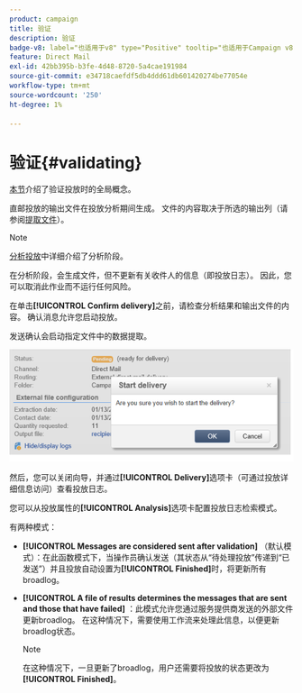 ```yaml
---
product: campaign
title: 验证
description: 验证
badge-v8: label="也适用于v8" type="Positive" tooltip="也适用于Campaign v8"
feature: Direct Mail
exl-id: 42bb395b-b3fe-4d48-8720-5a4cae191984
source-git-commit: e34718caefdf5db4ddd61db601420274be77054e
workflow-type: tm+mt
source-wordcount: '250'
ht-degree: 1%

---
```


# 验证{#validating}



[本节](steps-validating-the-delivery.md)介绍了验证投放时的全局概念。

直邮投放的输出文件在投放分析期间生成。 文件的内容取决于所选的输出列（请参阅[提取文件](defining-the-direct-mail-content.md#extraction-file)）。

>[!NOTE]
>
>[分析投放](steps-validating-the-delivery.md#analyzing-the-delivery)中详细介绍了分析阶段。

在分析阶段，会生成文件，但不更新有关收件人的信息（即投放日志）。 因此，您可以取消此作业而不运行任何风险。

在单击&#x200B;**[!UICONTROL Confirm delivery]**&#x200B;之前，请检查分析结果和输出文件的内容。 确认消息允许您启动投放。

发送确认会启动指定文件中的数据提取。

![](assets/s_ncs_user_postal_del_send_confirm_postal.png)

然后，您可以关闭向导，并通过&#x200B;**[!UICONTROL Delivery]**&#x200B;选项卡（可通过投放详细信息访问）查看投放日志。

您可以从投放属性的&#x200B;**[!UICONTROL Analysis]**&#x200B;选项卡配置投放日志检索模式。

有两种模式：

* **[!UICONTROL Messages are considered sent after validation]** （默认模式）：在此函数模式下，当操作员确认发送（其状态从“待处理投放”传递到“已发送”）并且投放自动设置为&#x200B;**[!UICONTROL Finished]**&#x200B;时，将更新所有broadlog。
* **[!UICONTROL A file of results determines the messages that are sent and those that have failed]** ：此模式允许您通过服务提供商发送的外部文件更新broadlog。 在这种情况下，需要使用工作流来处理此信息，以便更新broadlog状态。

  >[!NOTE]
  >
  >在这种情况下，一旦更新了broadlog，用户还需要将投放的状态更改为&#x200B;**[!UICONTROL Finished]**。

